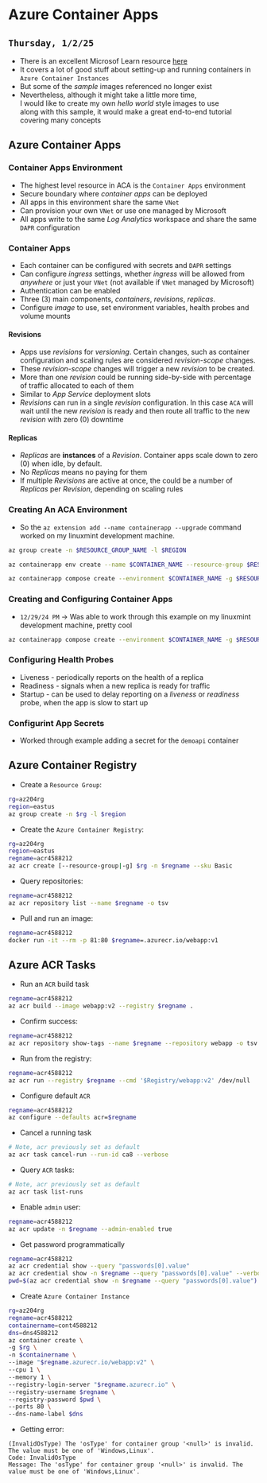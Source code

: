 # Azure Container Apps

## `Thursday, 1/2/25`

- There is an excellent Microsof Learn resource [here](https://learn.microsoft.com/en-us/training/modules/run-docker-with-azure-container-instances/)
- It covers a lot of good stuff about setting-up and running containers in `Azure Container Instances`
- But some of the _sample_ images referenced no longer exist
- Nevertheless, although it might take a little more time, \
  I would like to create my own _hello world_ style images to use \
  along with this sample, it would make a great end-to-end tutorial covering many concepts

## Azure Container Apps

### Container Apps Environment

- The highest level resource in ACA is the `Container Apps` environment
- Secure boundary where _container apps_ can be deployed
- All apps in this environment share the same `VNet`
- Can provision your own `VNet` or use one managed by Microsoft
- All apps write to the same _Log Analytics_ workspace and share the same `DAPR` configuration

### Container Apps

- Each container can be configured with secrets and `DAPR` settings
- Can configure _ingress_ settings, whether _ingress_ will be allowed from _anywhere_ or just your `VNet` (not available if `VNet` managed by Microsoft)
- Authentication can be enabled
- Three (3) main components, _containers_, _revisions_, _replicas_.
- Configure _image_ to use, set environment variables, health probes and volume mounts

#### Revisions

- Apps use _revisions_ for _versioning_. Certain changes, such as container configuration and scaling rules are considered _revision-scope_ changes.
- These _revision-scope_ changes will trigger a new _revision_ to be created.
- More than one _revision_ could be running side-by-side with percentage of traffic allocated to each of them
- Similar to _App Service_ deployment slots
- _Revisions_ can run in a single _revision_ configuration. In this case `ACA` will wait until the new _revision_ is ready and then route all traffic to the new _revision_ with zero (0) downtime

#### Replicas

- _Replicas_ are **instances** of a _Revision_. Container apps scale down to zero (0) when idle, by default.
- No _Replicas_ means no paying for them
- If multiple _Revisions_ are active at once, the could be a number of _Replicas_ per _Revision_, depending on scaling rules

### Creating An ACA Environment

- So the `az extension add --name containerapp --upgrade` command worked on my linuxmint development machine.

```bash
az group create -n $RESOURCE_GROUP_NAME -l $REGION

az containerapp env create --name $CONTAINER_NAME --resource-group $RESOURCE_GROUP_NAME --location $REGION

az containerapp compose create --environment $CONTAINER_NAME -g $RESOURCE_GROUP_NAME --location $REGION

```

### Creating and Configuring Container Apps

- `12/29/24 PM` &rarr; Was able to work through this example on my linuxmint development machine, pretty cool

```bash
az containerapp compose create --environment $CONTAINER_NAME -g $RESOURCE_GROUP_NAME --location $REGION
```

### Configuring Health Probes

- Liveness - periodically reports on the health of a replica
- Readiness - signals when a new replica is ready for traffic
- Startup - can be used to delay reporting on a _liveness_ or _readiness_ probe, when the app is slow to start up

### Configurint App Secrets

- Worked through example adding a secret for the `demoapi` container

## Azure Container Registry

- Create a `Resource Group`:

```bash
rg=az204rg
region=eastus
az group create -n $rg -l $region
```

- Create the `Azure Container Registry`:

```bash
rg=az204rg
region=eastus
regname=acr4588212
az acr create [--resource-group|-g] $rg -n $regname --sku Basic
```

- Query repositories:

```bash
regname=acr4588212
az acr repository list --name $regname -o tsv
```

- Pull and run an image:

```bash
regname=acr4588212
docker run -it --rm -p 81:80 $regname=.azurecr.io/webapp:v1
```

## Azure ACR Tasks

- Run an `ACR` build task

```bash
regname=acr4588212
az acr build --image webapp:v2 --registry $regname .
```

- Confirm success:

```bash
regname=acr4588212
az acr repository show-tags --name $regname --repository webapp -o tsv
```

- Run from the registry:

```bash
regname=acr4588212
az acr run --registry $regname --cmd '$Registry/webapp:v2' /dev/null
```

- Configure default `ACR`

```bash
regname=acr4588212
az configure --defaults acr=$regname
```

- Cancel a running task

```bash
# Note, acr previously set as default
az acr task cancel-run --run-id ca8 --verbose
```

- Query `ACR` tasks:

```bash
# Note, acr previously set as default
az acr task list-runs
```

- Enable `admin` user:

```bash
regname=acr4588212
az acr update -n $regname --admin-enabled true
```

- Get password programmatically

```bash
regname=acr4588212
az acr credential show --query "passwords[0].value"
az acr credential show -n $regname --query "passwords[0].value" --verbose
pwd=$(az acr credential show -n $regname --query "passwords[0].value")
```

- Create `Azure Container Instance`

```bash
rg=az204rg
regname=acr4588212
containername=cont4588212
dns=dns4588212
az container create \
-g $rg \
-n $containername \
--image "$regname.azurecr.io/webapp:v2" \
--cpu 1 \
--memory 1 \
--registry-login-server "$regname.azurecr.io" \
--registry-username $regname \
--registry-password $pwd \
--ports 80 \
--dns-name-label $dns
```

- Getting error:

```text
(InvalidOsType) The 'osType' for container group '<null>' is invalid. The value must be one of 'Windows,Linux'.
Code: InvalidOsType
Message: The 'osType' for container group '<null>' is invalid. The value must be one of 'Windows,Linux'.
```
